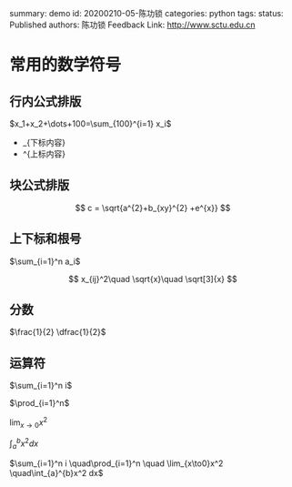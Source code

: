 summary: demo
id: 20200210-05-陈功锁
categories: python
tags: 
status: Published 
authors: 陈功锁
Feedback Link: http://www.sctu.edu.cn




# 常用的数学符号

## 行内公式排版

$x_1+x_2+\dots+100=\sum_{100}^{i=1} x_i$

- _{下标内容} 
- ^{上标内容} 


## 块公式排版
$$ c = \sqrt{a^{2}+b_{xy}^{2} +e^{x}} $$


## 上下标和根号
$\sum_{i=1}^n a_i$

$$ x_{ij}^2\quad \sqrt{x}\quad \sqrt[3]{x} $$



## 分数

$\frac{1}{2} \dfrac{1}{2}$ 

## 运算符

$\sum_{i=1}^n i$

$\prod_{i=1}^n$ 

$\lim_{x\to0}x^2$ 

$\int_{a}^{b}x^2 dx$ 

$\sum_{i=1}^n i \quad\prod_{i=1}^n
\quad
\lim_{x\to0}x^2 \quad\int_{a}^{b}x^2 dx$ 
